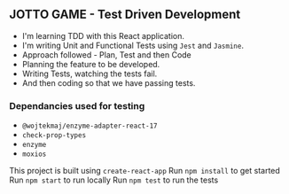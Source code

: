## JOTTO GAME - Test Driven Development
- I'm learning TDD with this React application.
- I'm writing Unit and Functional Tests using `Jest` and `Jasmine`.
- Approach followed - Plan, Test and then Code
- Planning the feature to be developed.
- Writing Tests, watching the tests fail.
- And then coding so that we have passing tests.

### Dependancies used for testing
-  `@wojtekmaj/enzyme-adapter-react-17`
-  `check-prop-types`
-  `enzyme`
-  `moxios`

This project is built using `create-react-app`
Run `npm install` to get started
Run `npm start` to run locally
Run `npm test` to run the tests

